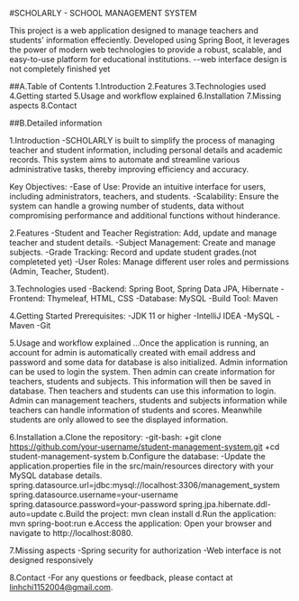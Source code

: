 #SCHOLARLY - SCHOOL MANAGEMENT SYSTEM



This project is a web application designed to manage teachers and students' information effeciently. Developed using Spring Boot, it leverages the power of modern web technologies to provide a robust, scalable, and easy-to-use platform for educational institutions.
--web interface design is not completely finished yet

##A.Table of Contents
1.Introduction
2.Features
3.Technologies used
4.Getting started
5.Usage and workflow explained
6.Installation
7.Missing aspects
8.Contact


##B.Detailed information

1.Introduction
  -SCHOLARLY is built to simplify the process of managing teacher and student information, including personal details and academic records. This system aims to automate and streamline various administrative tasks, thereby improving efficiency and accuracy.

  Key Objectives:
  -Ease of Use: Provide an intuitive interface for users, including administrators, teachers, and students.
  -Scalability: Ensure the system can handle a growing number of students, data without compromising performance and additional functions without hinderance.

2.Features
  -Student and Teacher Registration: Add, update and manage teacher and student details.
  -Subject Management: Create and manage subjects.
  -Grade Tracking: Record and update student grades.(not completeted yet)
  -User Roles: Manage different user roles and permissions (Admin, Teacher, Student).

3.Technologies used
  -Backend: Spring Boot, Spring Data JPA, Hibernate
  -Frontend: Thymeleaf, HTML, CSS
  -Database: MySQL
  -Build Tool: Maven

4.Getting Started
Prerequisites:
  -JDK 11 or higher
  -IntelliJ IDEA
  -MySQL
  -Maven
  -Git

5.Usage and workflow explained
...Once the application is running, an account for admin is automatically created with email address and password and some data for database is also initialized. Admin information can be used to login the system. Then admin can create information for teachers, students and subjects. This information will then be saved in database. Then teachers and students can use this information to login.
Admin can management teachers, students and subjects information while teachers can handle information of students and scores. Meanwhile students are only allowed to see the displayed information.


6.Installation
  a.Clone the repository:
    -git-bash:
    +git clone https://github.com/your-username/student-management-system.git
    +cd student-management-system
  b.Configure the database:
    -Update the application.properties file in the src/main/resources directory with your MySQL database details.
      spring.datasource.url=jdbc:mysql://localhost:3306/management_system
      spring.datasource.username=your-username
      spring.datasource.password=your-password
      spring.jpa.hibernate.ddl-auto=update
  c.Build the project:
      mvn clean install
  d.Run the application:
    mvn spring-boot:run
  e.Access the application:
    Open your browser and navigate to http://localhost:8080.

7.Missing aspects
  -Spring security for authorization
  -Web interface is not designed responsively

8.Contact
-For any questions or feedback, please contact at linhchi1152004@gmail.com.
  






